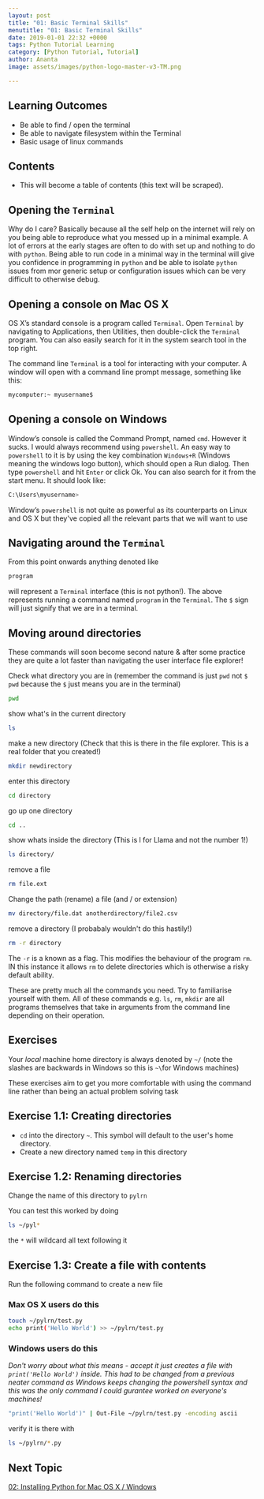 ```yaml
---
layout: post
title: "01: Basic Terminal Skills"
menutitle: "01: Basic Terminal Skills"
date: 2019-01-01 22:32 +0000
tags: Python Tutorial Learning
category: [Python Tutorial, Tutorial]
author: Ananta
image: assets/images/python-logo-master-v3-TM.png

---
```


## Learning Outcomes

- Be able to find / open the terminal
- Be able to navigate filesystem within the Terminal
- Basic usage of linux commands

## Contents

- This will become a table of contents (this text will be scraped).

## Opening the `Terminal`

Why do I care? Basically because all the self help on the internet will rely on you being able to reproduce what you messed up in a minimal example. A lot of errors at the early stages are often to do with set up and nothing to do with `python`. Being able to run code in a minimal way in the terminal will give you confidence in programming in `python` and be able to isolate `python` issues from mor generic setup or configuration issues which can be very difficult to otherwise debug.

## Opening a console on Mac OS X

OS X’s standard console is a program called `Terminal`. Open `Terminal` by navigating to Applications, then Utilities, then double-click the `Terminal` program. You can also easily search for it in the system search tool in the top right.

The command line `Terminal` is a tool for interacting with your computer. A window will open with a command line prompt message, something like this:

```sh
mycomputer:~ myusername$
```

## Opening a console on Windows

Window’s console is called the Command Prompt, named `cmd`. However it sucks. I would always recommend using `powershell`. An easy way to `powershell` to it is by using the key combination `Windows+R` (Windows meaning the windows logo button), which should open a Run dialog. Then type `powershell` and hit `Enter` or click Ok. You can also search for it from the start menu. It should look like:

```sh
C:\Users\myusername>
```

Window’s `powershell` is not quite as powerful as its counterparts on Linux and OS X but they've copied all the relevant parts that we will want to use

## Navigating around the `Terminal`

From this point onwards anything denoted like

```sh
program
```

will represent a `Terminal` interface (this is not python!). The above represents running a command named `program` in the `Terminal`. The `$` sign will just signify that we are in a terminal.

## Moving around directories

These commands will soon become second nature & after some practice they are quite a lot faster than navigating the user interface file explorer!

Check what directory you are in (remember the command is just `pwd` not `$ pwd` because the `$` just means you are in the terminal)

```sh
pwd
```

show what's in the current directory

```sh
ls
```

make a new directory (Check that this is there in the file explorer. This is a real folder that you created!)

```sh
mkdir newdirectory
```

enter this directory

```sh
cd directory
```

go up one directory

```sh
cd ..
```

show whats inside the directory (This is l for Llama and not the number 1!)

```sh
ls directory/
```

remove a file

```sh
rm file.ext
```

Change the path (rename) a file (and / or extension)

```sh
mv directory/file.dat anotherdirectory/file2.csv
```

remove a directory (I probabaly wouldn't do this hastily!)

```sh
rm -r directory
```

The `-r` is a known as a flag. This modifies the behaviour of the program `rm`. IN this instance it allows `rm`
to delete directories which is otherwise a risky default ability.

These are pretty much all the commands you need. Try to familiarise yourself with them.
All of these commands e.g. `ls`, `rm`, `mkdir` are all programs themselves that take in arguments from the command line depending on their operation.

## Exercises

Your *local* machine home directory is always denoted by `~/` (note the slashes are backwards in Windows so this is `~\`for Windows machines)

These exercises aim to get you more comfortable with using the command line rather than being an actual problem solving task

## Exercise 1.1: Creating directories

- `cd` into the directory `~`. This symbol will default to the user's home directory.
- Create a new directory named `temp` in this directory

## Exercise 1.2: Renaming directories

Change the name of this directory to `pylrn`

You can test this worked by doing

```sh
ls ~/pyl*
```

the `*` will wildcard all text following it

## Exercise 1.3: Create a file with contents

Run the following command to create a new file

### Max OS X users do this

```sh
touch ~/pylrn/test.py
echo print('Hello World') >> ~/pylrn/test.py
```

### Windows users do this

*Don't worry about what this means - accept it just creates a file with `print('Hello World')` inside. This had to be changed from a previous neater command as Windows keeps changing the powershell syntax and this was the only command I could gurantee worked on everyone's machines!*

```sh
"print('Hello World')" | Out-File ~/pylrn/test.py -encoding ascii
```

verify it is there with

```sh
ls ~/pylrn/*.py
```

## Next Topic

[02: Installing Python for Mac OS X / Windows](https://gowoogle.com/02-Installing-Python-for-Mac-OS-X-Windows/)
